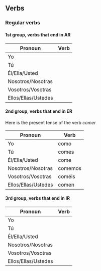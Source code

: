 ## Verbs

### Regular verbs

#### 1st group, verbs that end in AR

| Pronoun | Verb |
| --- | --- |
| Yo |  |
| Tú |  |
| Él/Ella/Usted |  |
| Nosotros/Nosotras |  |
| Vosotros/Vosotras |  |
| Ellos/Ellas/Ustedes |  |

#### 2nd group, verbs that end in ER

Here is the present tense of the verb *comer*

| Pronoun | Verb |
| --- | --- |
| Yo | como |
| Tú | comes |
| Él/Ella/Usted | come |
| Nosotros/Nosotras | comemos |
| Vosotros/Vosotras | coméis |
| Ellos/Ellas/Ustedes | comen |

#### 3rd group, verbs that end in IR

| Pronoun | Verb |
| --- | --- |
| Yo |  |
| Tú |  |
| Él/Ella/Usted |  |
| Nosotros/Nosotras |  |
| Vosotros/Vosotras |  |
| Ellos/Ellas/Ustedes |  |

